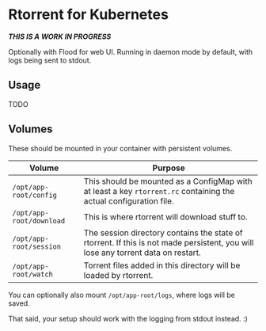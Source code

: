 # Rtorrent for Kubernetes

***THIS IS A WORK IN PROGRESS***

Optionally with Flood for web UI. Running in daemon mode by default, with logs being sent to stdout.

## Usage

TODO

## Volumes

These should be mounted in your container with persistent volumes.

| Volume                   | Purpose                                                                                                                          |
|--------------------------|----------------------------------------------------------------------------------------------------------------------------------|
| `/opt/app-root/config`   | This should be mounted as a ConfigMap with at least a key `rtorrent.rc` containing the actual configuration file.                |
| `/opt/app-root/download` | This is where rtorrent will download stuff to.                                                                                   |
| `/opt/app-root/session`  | The session directory contains the state of rtorrent. If this is not made persistent, you will lose any torrent data on restart. |
| `/opt/app-root/watch`    | Torrent files added in this directory will be loaded by rtorrent.                                                                |

You can optionally also mount `/opt/app-root/logs`, where logs will be saved.

That said, your setup should work with the logging from stdout instead. :)
